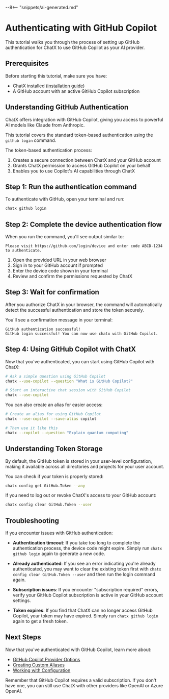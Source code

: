 --8<-- "snippets/ai-generated.md"

# Authenticating with GitHub Copilot

This tutorial walks you through the process of setting up GitHub authentication for ChatX to use GitHub Copilot as your AI provider.

## Prerequisites

Before starting this tutorial, make sure you have:

- ChatX installed ([installation guide](../install-chatx-cli.md))
- A GitHub account with an active GitHub Copilot subscription

## Understanding GitHub Authentication

ChatX offers integration with GitHub Copilot, giving you access to powerful AI models like Claude from Anthropic.

This tutorial covers the standard token-based authentication using the `github login` command.

The token-based authentication process:

1. Creates a secure connection between ChatX and your GitHub account
2. Grants ChatX permission to access GitHub Copilot on your behalf
3. Enables you to use Copilot's AI capabilities through ChatX

## Step 1: Run the authentication command

To authenticate with GitHub, open your terminal and run:

```bash
chatx github login
```

## Step 2: Complete the device authentication flow

When you run the command, you'll see output similar to:

```
Please visit https://github.com/login/device and enter code ABCD-1234 to authenticate.
```

1. Open the provided URL in your web browser
2. Sign in to your GitHub account if prompted
3. Enter the device code shown in your terminal
4. Review and confirm the permissions requested by ChatX

## Step 3: Wait for confirmation

After you authorize ChatX in your browser, the command will automatically detect the successful authentication and store the token securely.

You'll see a confirmation message in your terminal:

```
GitHub authentication successful!
GitHub login successful! You can now use chatx with GitHub Copilot.
```

## Step 4: Using GitHub Copilot with ChatX

Now that you've authenticated, you can start using GitHub Copilot with ChatX:

```bash
# Ask a simple question using GitHub Copilot
chatx --use-copilot --question "What is GitHub Copilot?"

# Start an interactive chat session with GitHub Copilot
chatx --use-copilot
```

You can also create an alias for easier access:

```bash
# Create an alias for using GitHub Copilot
chatx --use-copilot --save-alias copilot

# Then use it like this
chatx --copilot --question "Explain quantum computing"
```

## Understanding Token Storage

By default, the GitHub token is stored in your user-level configuration, making it available across all directories and projects for your user account.

You can check if your token is properly stored:

```bash
chatx config get GitHub.Token --any
```

If you need to log out or revoke ChatX's access to your GitHub account:

```bash
chatx config clear GitHub.Token --user
```

## Troubleshooting

If you encounter issues with GitHub authentication:

- **Authentication timeout**: If you take too long to complete the authentication process, the device code might expire. Simply run `chatx github login` again to generate a new code.

- **Already authenticated**: If you see an error indicating you're already authenticated, you may want to clear the existing token first with `chatx config clear GitHub.Token --user` and then run the login command again.

- **Subscription issues**: If you encounter "subscription required" errors, verify your GitHub Copilot subscription is active in your GitHub account settings.

- **Token expires**: If you find that ChatX can no longer access GitHub Copilot, your token may have expired. Simply run `chatx github login` again to get a fresh token.

## Next Steps

Now that you've authenticated with GitHub Copilot, learn more about:

- [GitHub Copilot Provider Options](../providers/github-copilot.md)
- [Creating Custom Aliases](creating-user-aliases.md)
- [Working with Configuration](../usage/configuration.md)

Remember that GitHub Copilot requires a valid subscription. If you don't have one, you can still use ChatX with other providers like OpenAI or Azure OpenAI.
